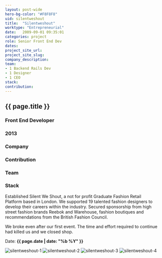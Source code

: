 ```yaml
---
layout: post-wide
hero-bg-color: "#F8F8F8"
uid: silentweshout
title:  "Silentweshout"
worktype: "Entrepreneurial"
date:   2009-09-01 09:35:01
categories: project
role: Senior Front End Dev
dates:
project_site_url:
project_site_slug:
company_description:
team:
- 1 Backend Rails Dev
- 1 Designer
- 1 CEO
stack:
contribution:
---
```


<div class="project-description">
  <div class="row clearfix">
    <div class="col">
      <h2 class="project-title">{{ page.title }}</h2>
      <h3>Front End Developer</h3>
      <h3>2013</h3>
    </div>
    <div class="col">
      <h3>
        Company
      </h3>
      <p>
      </p>
    </div>
    <div class="col">
      <h3>Contribution</h3>
    </div>
    <div class="col">
      <h3>Team</h3>
      <p>
      </p>
      <h3>Stack</h3>
      <p>
      </p>
    </div>
  </div>
</div>

<p>
  Established Silent We Shout, a not for profit Graduate Fashion Retail Platform based in London. We supported 19 talented fashion designers to develop their careers within the industry. Secured sponsorship from high street fashion brands Reebok and Warehouse, fashion boutiques and recommendations from the British Fashion Council.
</p>
<p>
  We broke even after our first event. The time and effort required to continue had killed us and we closed shop.
</p>

<p class="meta">Date: <strong>{{ page.date | date: "%b %Y" }}</strong></p>

<div class="showcase">
	<img src="/img/silentweshout/silentweshout0.jpg" alt="silentweshout-1">
	<img src="/img/silentweshout/silentweshout1.jpg" alt="silentweshout-2">
	<img src="/img/silentweshout/silentweshout2.jpg" alt="silentweshout-3">
	<img src="/img/silentweshout/silentweshout3.jpg" alt="silentweshout-4">
</div>